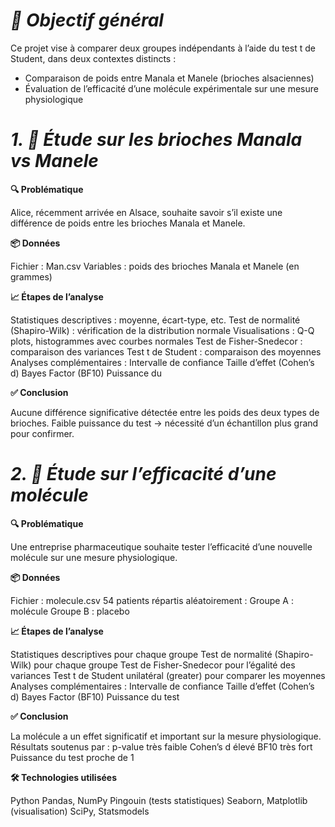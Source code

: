 # *🎯 Objectif général*
Ce projet vise à comparer deux groupes indépendants à l’aide du test t de Student, dans deux contextes distincts :

- Comparaison de poids entre Manala et Manele (brioches alsaciennes)
- Évaluation de l’efficacité d’une molécule expérimentale sur une mesure physiologique
# *1. 🥐 Étude sur les brioches Manala vs Manele*

**🔍 Problématique**

Alice, récemment arrivée en Alsace, souhaite savoir s’il existe une différence de poids entre les brioches Manala et Manele.

**📦 Données**

Fichier : Man.csv
Variables : poids des brioches Manala et Manele (en grammes)

**📈 Étapes de l’analyse**

Statistiques descriptives : moyenne, écart-type, etc.
Test de normalité (Shapiro-Wilk) : vérification de la distribution normale
Visualisations : Q-Q plots, histogrammes avec courbes normales
Test de Fisher-Snedecor : comparaison des variances
Test t de Student : comparaison des moyennes
Analyses complémentaires :
Intervalle de confiance
Taille d’effet (Cohen’s d)
Bayes Factor (BF10)
Puissance du 

**✅ Conclusion**

Aucune différence significative détectée entre les poids des deux types de brioches.
Faible puissance du test → nécessité d’un échantillon plus grand pour confirmer.

# *2. 💊 Étude sur l’efficacité d’une molécule*

**🔍 Problématique**

Une entreprise pharmaceutique souhaite tester l’efficacité d’une nouvelle molécule sur une mesure physiologique.

**📦 Données**

Fichier : molecule.csv
54 patients répartis aléatoirement :
Groupe A : molécule
Groupe B : placebo

**📈 Étapes de l’analyse**

Statistiques descriptives pour chaque groupe
Test de normalité (Shapiro-Wilk) pour chaque groupe
Test de Fisher-Snedecor pour l’égalité des variances
Test t de Student unilatéral (greater) pour comparer les moyennes
Analyses complémentaires :
Intervalle de confiance
Taille d’effet (Cohen’s d)
Bayes Factor (BF10)
Puissance du test

**✅ Conclusion**

La molécule a un effet significatif et important sur la mesure physiologique.
Résultats soutenus par :
p-value très faible
Cohen’s d élevé
BF10 très fort
Puissance du test proche de 1

**🛠️ Technologies utilisées**

Python
Pandas, NumPy
Pingouin (tests statistiques)
Seaborn, Matplotlib (visualisation)
SciPy, Statsmodels
